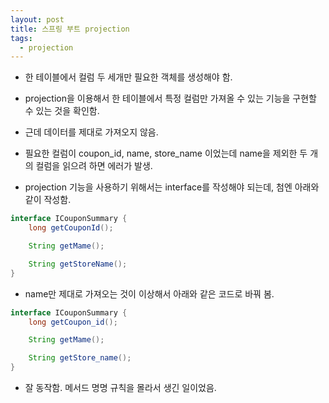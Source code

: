 ```yaml
---
layout: post
title: 스프링 부트 projection
tags:
  - projection
---
```


- 한 테이블에서 컬럼 두 세개만 필요한 객체를 생성해야 함.

- projection을 이용해서 한 테이블에서 특정 컬럼만 가져올 수 있는 기능을 구현할 수 있는 것을 확인함.

- 근데 데이터를 제대로 가져오지 않음.

- 필요한 컬럼이 coupon_id, name, store_name 이었는데 name을 제외한 두 개의 컬럼을 읽으려 하면 에러가 발생.

- projection 기능을 사용하기 위해서는 interface를 작성해야 되는데, 첨엔 아래와 같이 작성함.

```java
interface ICouponSummary {
    long getCouponId();

    String getMame();

    String getStoreName();
}
```

- name만 제대로 가져오는 것이 이상해서 아래와 같은 코드로 바꿔 봄.

```java
interface ICouponSummary {
    long getCoupon_id();

    String getMame();

    String getStore_name();
}
```

- 잘 동작함. 메서드 명명 규칙을 몰라서 생긴 일이었음.
